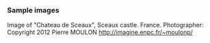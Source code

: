 ### Sample images
Image of "Chateau de Sceaux", Sceaux castle. France.
Photographer: Copyright 2012 Pierre MOULON http://imagine.enpc.fr/~moulonp/
